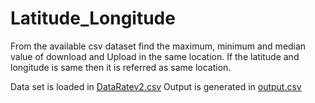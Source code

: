 # Latitude_Longitude
From the available csv dataset find the maximum, minimum and median value of download and Upload in the same location. If the latitude and longitude is same then it is referred as same location.

Data set is loaded in [DataRatev2.csv](https://github.com/Senthuran100/Latitude_Longitude/blob/main/DataRatev2.csv)
Output is generated in [output.csv](https://github.com/Senthuran100/Latitude_Longitude/blob/main/output.csv)
